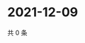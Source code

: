 # 2021-12-09

共 0 条

<!-- BEGIN WEIBO -->
<!-- 最后更新时间 Thu Dec 09 2021 17:01:11 GMT+0800 (China Standard Time) -->

<!-- END WEIBO -->

